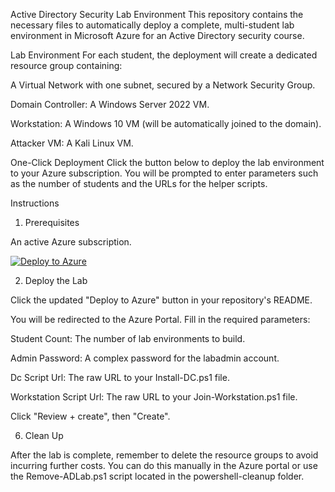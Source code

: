 Active Directory Security Lab Environment
This repository contains the necessary files to automatically deploy a complete, multi-student lab environment in Microsoft Azure for an Active Directory security course.

Lab Environment
For each student, the deployment will create a dedicated resource group containing:

A Virtual Network with one subnet, secured by a Network Security Group.

Domain Controller: A Windows Server 2022 VM.

Workstation: A Windows 10 VM (will be automatically joined to the domain).

Attacker VM: A Kali Linux VM.

One-Click Deployment
Click the button below to deploy the lab environment to your Azure subscription. You will be prompted to enter parameters such as the number of students and the URLs for the helper scripts.

Instructions
1. Prerequisites

An active Azure subscription.


[![Deploy to Azure](https://aka.ms/deploytoazurebutton)](https://portal.azure.com/#create/Microsoft.Template/uri/https%3A%2F%2Fraw.githubusercontent.com%2FYOUR_USERNAME%2FYOUR_REPOSITORY%2Fmain%2Fazuredeploy.json)


2. Deploy the Lab

Click the updated "Deploy to Azure" button in your repository's README.

You will be redirected to the Azure Portal. Fill in the required parameters:

Student Count: The number of lab environments to build.

Admin Password: A complex password for the labadmin account.

Dc Script Url: The raw URL to your Install-DC.ps1 file.

Workstation Script Url: The raw URL to your Join-Workstation.ps1 file.

Click "Review + create", then "Create".

6. Clean Up

After the lab is complete, remember to delete the resource groups to avoid incurring further costs. You can do this manually in the Azure portal or use the Remove-ADLab.ps1 script located in the powershell-cleanup folder.
